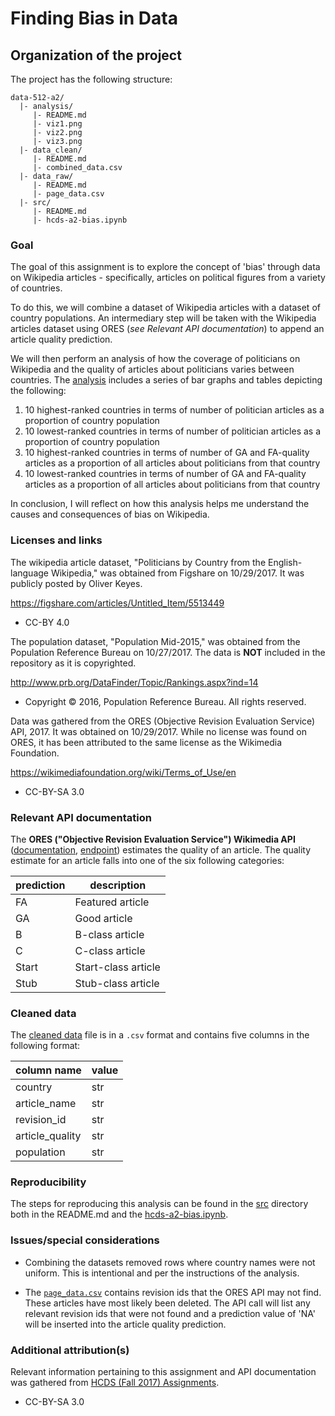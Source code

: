 # Finding Bias in Data

## Organization of the project

The project has the following structure:

```
data-512-a2/
  |- analysis/
     |- README.md
     |- viz1.png
     |- viz2.png
     |- viz3.png
  |- data_clean/
     |- README.md
     |- combined_data.csv
  |- data_raw/
     |- README.md
     |- page_data.csv
  |- src/
     |- README.md
     |- hcds-a2-bias.ipynb
```

### Goal

The goal of this assignment is to explore the concept of 'bias' through data on Wikipedia articles - specifically, articles on political figures from a variety of countries.

To do this, we will combine a dataset of Wikipedia articles with a dataset of country populations. An intermediary step will be taken with the Wikipedia articles dataset using ORES (_see Relevant API documentation_) to append an article quality prediction.

We will then perform an analysis of how the coverage of politicians on Wikipedia and the quality of articles about politicians varies between countries. The [analysis](/analysis) includes a series of bar graphs and tables depicting the following:

1. 10 highest-ranked countries in terms of number of politician articles as a proportion of country population
2. 10 lowest-ranked countries in terms of number of politician articles as a proportion of country population
3. 10 highest-ranked countries in terms of number of GA and FA-quality articles as a proportion of all articles about politicians from that country
4. 10 lowest-ranked countries in terms of number of GA and FA-quality articles as a proportion of all articles about politicians from that country

In conclusion, I will reflect on how this analysis helps me understand the causes and consequences of bias on Wikipedia.

### Licenses and links

The wikipedia article dataset, "Politicians by Country from the English-language Wikipedia," was obtained from Figshare on 10/29/2017. It was publicly posted by Oliver Keyes.

https://figshare.com/articles/Untitled_Item/5513449

- CC-BY 4.0

The population dataset, "Population Mid-2015," was obtained from the Population Reference Bureau on 10/27/2017. The data is __NOT__ included in the repository as it is copyrighted.

http://www.prb.org/DataFinder/Topic/Rankings.aspx?ind=14

- Copyright © 2016, Population Reference Bureau. All rights reserved.

Data was gathered from the ORES (Objective Revision Evaluation Service) API, 2017. It was obtained on 10/29/2017. While no license was found on ORES, it has been attributed to the same license as the Wikimedia Foundation.

https://wikimediafoundation.org/wiki/Terms_of_Use/en

- CC-BY-SA 3.0

### Relevant API documentation

The __ORES ("Objective Revision Evaluation Service") Wikimedia API__ ([documentation](https://www.mediawiki.org/wiki/ORES), [endpoint](https://ores.wikimedia.org/v3/#!/scoring/get_v3_scores_context)) estimates the quality of an article. The quality estimate for an article falls into one of the six following categories:

prediction | description
--- | ---
FA | Featured article
GA | Good article
B | B-class article
C | C-class article
Start | Start-class article
Stub | Stub-class article

### Cleaned data

The [cleaned data](/data_clean) file is in a `.csv` format and contains five columns in the following format:

column name | value
--- | ---
country | str
article_name | str
revision_id | str
article_quality | str
population | str

### Reproducibility

The steps for reproducing this analysis can be found in the [src](/src) directory both in the README.md and the [hcds-a2-bias.ipynb](/src/hcds-a2-bias.ipynb).

### Issues/special considerations

- Combining the datasets removed rows where country names were not uniform. This is intentional and per the instructions of the analysis.

- The [`page_data.csv`](/data_raw) contains revision ids that the ORES API may not find. These articles have most likely been deleted. The API call will list any relevant revision ids that were not found and a prediction value of 'NA' will be inserted into the article quality prediction.

### Additional attribution(s)

Relevant information pertaining to this assignment and API documentation was gathered from [HCDS (Fall 2017) Assignments](https://wiki.communitydata.cc/HCDS_(Fall_2017)/Assignments#A2:_Bias_in_data).

- CC-BY-SA 3.0
